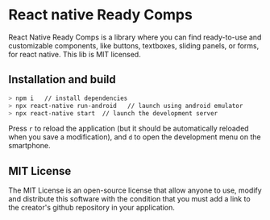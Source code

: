 # React native Ready Comps

React Native Ready Comps is a library where you can find ready-to-use and customizable components, like buttons, textboxes, sliding panels, or forms, for react native. This lib is MIT licensed.

## Installation and build

```bash
> npm i   // install dependencies
> npx react-native run-android   // launch using android emulator
> npx react-native start  // launch the development server
```

Press `r` to reload the application (but it should be automatically reloaded when you save a modification), and `d` to open the development menu on the smartphone.

## MIT License

The MIT License is an open-source license that allow anyone to use, modify and distribute this software with the condition that you must add a link to the creator's github repository in your application.
